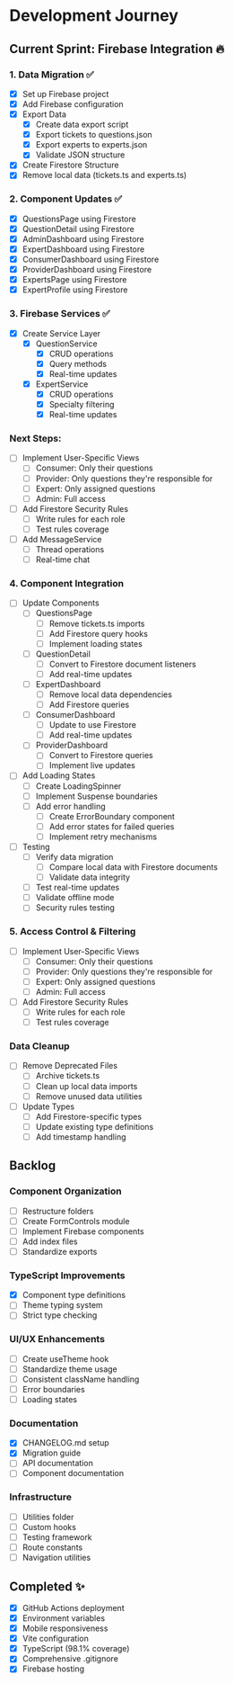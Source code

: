 # Development Journey

## Current Sprint: Firebase Integration 🔥

### 1. Data Migration ✅
- [x] Set up Firebase project
- [x] Add Firebase configuration
- [x] Export Data
  - [x] Create data export script
  - [x] Export tickets to questions.json
  - [x] Export experts to experts.json
  - [x] Validate JSON structure
- [x] Create Firestore Structure
- [x] Remove local data (tickets.ts and experts.ts)

### 2. Component Updates ✅
- [x] QuestionsPage using Firestore
- [x] QuestionDetail using Firestore
- [x] AdminDashboard using Firestore
- [x] ExpertDashboard using Firestore
- [x] ConsumerDashboard using Firestore
- [x] ProviderDashboard using Firestore
- [x] ExpertsPage using Firestore
- [x] ExpertProfile using Firestore

### 3. Firebase Services ✅
- [x] Create Service Layer
  - [x] QuestionService
    - [x] CRUD operations
    - [x] Query methods
    - [x] Real-time updates
  - [x] ExpertService
    - [x] CRUD operations
    - [x] Specialty filtering
    - [x] Real-time updates

### Next Steps:
- [ ] Implement User-Specific Views
  - [ ] Consumer: Only their questions
  - [ ] Provider: Only questions they're responsible for
  - [ ] Expert: Only assigned questions
  - [ ] Admin: Full access
- [ ] Add Firestore Security Rules
  - [ ] Write rules for each role
  - [ ] Test rules coverage
- [ ] Add MessageService
  - [ ] Thread operations
  - [ ] Real-time chat

### 4. Component Integration
- [ ] Update Components
  - [ ] QuestionsPage
    - [ ] Remove tickets.ts imports
    - [ ] Add Firestore query hooks
    - [ ] Implement loading states
  - [ ] QuestionDetail
    - [ ] Convert to Firestore document listeners
    - [ ] Add real-time updates
  - [ ] ExpertDashboard
    - [ ] Remove local data dependencies
    - [ ] Add Firestore queries
  - [ ] ConsumerDashboard
    - [ ] Update to use Firestore
    - [ ] Add real-time updates
  - [ ] ProviderDashboard
    - [ ] Convert to Firestore queries
    - [ ] Implement live updates
- [ ] Add Loading States
  - [ ] Create LoadingSpinner
  - [ ] Implement Suspense boundaries
  - [ ] Add error handling
    - [ ] Create ErrorBoundary component
    - [ ] Add error states for failed queries
    - [ ] Implement retry mechanisms
- [ ] Testing
  - [ ] Verify data migration
    - [ ] Compare local data with Firestore documents
    - [ ] Validate data integrity
  - [ ] Test real-time updates
  - [ ] Validate offline mode
  - [ ] Security rules testing

### 5. Access Control & Filtering
- [ ] Implement User-Specific Views
  - [ ] Consumer: Only their questions
  - [ ] Provider: Only questions they're responsible for
  - [ ] Expert: Only assigned questions
  - [ ] Admin: Full access
- [ ] Add Firestore Security Rules
  - [ ] Write rules for each role
  - [ ] Test rules coverage

### Data Cleanup
- [ ] Remove Deprecated Files
  - [ ] Archive tickets.ts
  - [ ] Clean up local data imports
  - [ ] Remove unused data utilities
- [ ] Update Types
  - [ ] Add Firestore-specific types
  - [ ] Update existing type definitions
  - [ ] Add timestamp handling

## Backlog

### Component Organization
- [ ] Restructure folders
- [ ] Create FormControls module
- [ ] Implement Firebase components
- [ ] Add index files
- [ ] Standardize exports

### TypeScript Improvements
- [x] Component type definitions
- [ ] Theme typing system
- [ ] Strict type checking

### UI/UX Enhancements
- [ ] Create useTheme hook
- [ ] Standardize theme usage
- [ ] Consistent className handling
- [ ] Error boundaries
- [ ] Loading states

### Documentation
- [x] CHANGELOG.md setup
- [x] Migration guide
- [ ] API documentation
- [ ] Component documentation

### Infrastructure
- [ ] Utilities folder
- [ ] Custom hooks
- [ ] Testing framework
- [ ] Route constants
- [ ] Navigation utilities

## Completed ✨
- [x] GitHub Actions deployment
- [x] Environment variables
- [x] Mobile responsiveness
- [x] Vite configuration
- [x] TypeScript (98.1% coverage)
- [x] Comprehensive .gitignore
- [x] Firebase hosting